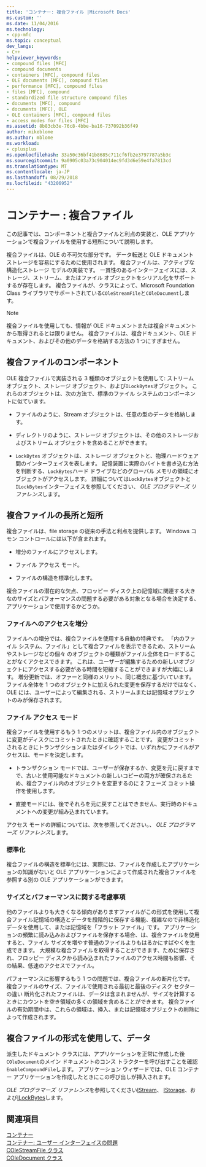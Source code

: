 ```yaml
---
title: 'コンテナー: 複合ファイル |Microsoft Docs'
ms.custom: ''
ms.date: 11/04/2016
ms.technology:
- cpp-mfc
ms.topic: conceptual
dev_langs:
- C++
helpviewer_keywords:
- compound files [MFC]
- compound documents
- containers [MFC], compound files
- OLE documents [MFC], compound files
- performance [MFC], compound files
- files [MFC], compound
- standardized file structure compound files
- documents [MFC], compound
- documents [MFC], OLE
- OLE containers [MFC], compound files
- access modes for files [MFC]
ms.assetid: 8b83cb3e-76c8-4bbe-ba16-737092b36f49
author: mikeblome
ms.author: mblome
ms.workload:
- cplusplus
ms.openlocfilehash: 33a50c36bf41b8685c711cf6fb2e3797787a5b3c
ms.sourcegitcommit: 9a0905c03a73c904014ec9fd3d6e59e4fa7813cd
ms.translationtype: MT
ms.contentlocale: ja-JP
ms.lasthandoff: 08/29/2018
ms.locfileid: "43206952"
---
```

# <a name="containers-compound-files"></a>コンテナー : 複合ファイル
この記事では、コンポーネントと複合ファイルと利点の実装と、OLE アプリケーションで複合ファイルを使用する短所について説明します。  
  
 複合ファイルは、OLE の不可欠な部分です。 データ転送と OLE ドキュメント ストレージを容易にするために使用されます。 複合ファイルは、アクティブな構造化ストレージ モデルの実装です。 一貫性のあるインターフェイスには、ストレージ、ストリーム、またはファイル オブジェクトをシリアル化をサポートするが存在します。 複合ファイルが、クラスによって、Microsoft Foundation Class ライブラリでサポートされている`COleStreamFile`と`COleDocument`します。  
  
> [!NOTE]
>  複合ファイルを使用しても、情報が OLE ドキュメントまたは複合ドキュメントから取得されるとは限りません。 複合ファイルは、複合ドキュメント、OLE ドキュメント、およびその他のデータを格納する方法の 1 つにすぎません。  
  
##  <a name="_core_components_of_a_compound_file"></a> 複合ファイルのコンポーネント  
 OLE 複合ファイルで実装される 3 種類のオブジェクトを使用して: ストリーム オブジェクト、ストレージ オブジェクト、および`ILockBytes`オブジェクト。 これらのオブジェクトは、次の方法で、標準のファイル システムのコンポーネントに似ています。  
  
-   ファイルのように、Stream オブジェクトは、任意の型のデータを格納します。  
  
-   ディレクトリのように、ストレージ オブジェクトは、その他のストレージおよびストリーム オブジェクトを含めることができます。  
  
-   `LockBytes` オブジェクトは、ストレージ オブジェクトと、物理ハードウェア間のインターフェイスを表します。 記憶装置に実際のバイトを書き込む方法を判断する、`LockBytes`ハード ドライブなどのグローバル メモリの領域にオブジェクトがアクセスします。 詳細については`LockBytes`オブジェクトと`ILockBytes`インターフェイスを参照してください、 *OLE プログラマーズ リファレンス*します。  
  
##  <a name="_core_advantages_and_disadvantages_of_compound_files"></a> 複合ファイルの長所と短所  
 複合ファイルは、file storage の従来の手法と利点を提供します。 Windows コモン コントロールには以下が含まれます。  
  
-   増分のファイルにアクセスします。  
  
-   ファイル アクセス モード。  
  
-   ファイルの構造を標準化します。  
  
 複合ファイルの潜在的な欠点、フロッピー ディスク上の記憶域に関連する大きなのサイズとパフォーマンスの問題する必要がある対象となる場合を決定する、アプリケーションで使用するかどうか。  
  
###  <a name="_core_incremental_access_to_files"></a> ファイルへのアクセスを増分  
 ファイルへの増分では、複合ファイルを使用する自動の特典です。 「内のファイル システム、ファイル」として複合ファイルを表示できるため、ストリームやストレージなどの個々 のオブジェクトの種類がファイル全体をロードすることがなくアクセスできます。 これは、ユーザーが編集するための新しいオブジェクトにアクセスする必要がある時間を短縮することができますが大幅にします。 増分更新では、オファーと同様のメリット、同じ概念に基づいています。 ファイル全体を 1 つのオブジェクトに加えられた変更を保存するだけではなく、OLE には、ユーザーによって編集される、ストリームまたは記憶域オブジェクトのみが保存されます。  
  
###  <a name="_core_file_access_modes"></a> ファイル アクセス モード  
 複合ファイルを使用するもう 1 つのメリットは、複合ファイル内のオブジェクトに変更がディスクにコミットされたときに確認することです。 変更がコミットされるときにトランザクションまたはダイレクトでは、いずれかにファイルがアクセスは、モードを決定します。  
  
-   トランザクション モードでは、ユーザーが保存するか、変更を元に戻すまでで、古いと使用可能なドキュメントの新しいコピーの両方が確保されるため、複合ファイル内のオブジェクトを変更するのに 2 フェーズ コミット操作を使用します。  
  
-   直接モードには、後でそれらを元に戻すことはできません、実行時のドキュメントへの変更が組み込まれています。  
  
 アクセス モードの詳細については、次を参照してください。、 *OLE プログラマーズ リファレンス*します。  
  
###  <a name="_core_standardization"></a> 標準化  
 複合ファイルの構造を標準化には、実際には、ファイルを作成したアプリケーションの知識がないと OLE アプリケーションによって作成された複合ファイルを参照する別の OLE アプリケーションができます。  
  
###  <a name="_core_size_and_performance_considerations"></a> サイズとパフォーマンスに関する考慮事項  
 他のファイルよりも大きくなる傾向がありますファイルがこの形式を使用して複合ファイル記憶域の構造とデータを段階的に保存する機能、複雑なので非構造化データを使用して、または記憶域を「フラット ファイル」です。 アプリケーションの頻繁に読み込みおよびファイルを保存する場合、は、複合ファイルを使用すると、ファイル サイズを増やす普通のファイルよりもはるかにすばやくを生成できます。 大規模な複合ファイルを取得することができます、ために保存され、フロッピー ディスクから読み込まれたファイルのアクセス時間も影響、その結果、低速のアクセスでファイル。  
  
 パフォーマンスに影響するもう 1 つの問題では、複合ファイルの断片化です。 複合ファイルのサイズ、ファイルで使用される最初と最後のディスク セクターの違い 断片化されたファイルは、データは含まれませんが、サイズを計算するときにカウントを空き領域の多くの領域を含めることができます。 複合ファイルの有効期間中は、これらの領域は、挿入、または記憶域オブジェクトの削除によって作成されます。  
  
##  <a name="_core_using_compound_files_format_for_your_data"></a> 複合ファイルの形式を使用して、データ  
 派生したドキュメント クラスには、アプリケーションを正常に作成した後`COleDocument`のメイン ドキュメントのコンス トラクターを呼び出すことを確認`EnableCompoundFile`します。 アプリケーション ウィザードでは、OLE コンテナー アプリケーションを作成したときにこの呼び出しが挿入されます。  
  
 *OLE プログラマーズ リファレンス*を参照してください[IStream](/windows/desktop/api/objidl/nn-objidl-istream)、 [IStorage](/windows/desktop/api/objidl/nn-objidl-istorage)、および[ILockBytes](/windows/desktop/api/objidl/nn-objidl-ilockbytes)します。  
  
## <a name="see-also"></a>関連項目  
 [コンテナー](../mfc/containers.md)   
 [コンテナー: ユーザー インターフェイスの問題](../mfc/containers-user-interface-issues.md)   
 [COleStreamFile クラス](../mfc/reference/colestreamfile-class.md)   
 [COleDocument クラス](../mfc/reference/coledocument-class.md)
